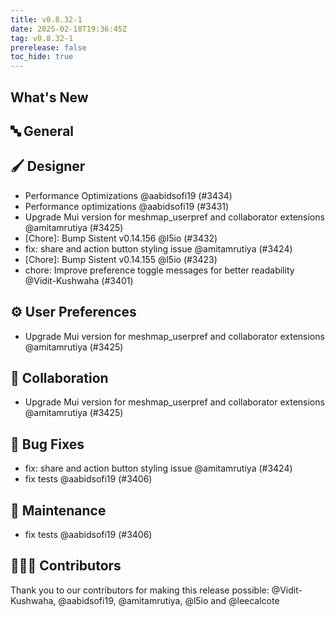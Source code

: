 ```yaml
---
title: v0.8.32-1
date: 2025-02-18T19:36:45Z
tag: v0.8.32-1
prerelease: false
toc_hide: true
---
```


## What's New
## 🔤 General
## 🖌️ Designer

- Performance Optimizations @aabidsofi19 (#3434)
- Performance optimizations @aabidsofi19 (#3431)
- Upgrade Mui version for meshmap\_userpref and collaborator extensions @amitamrutiya (#3425)
- [Chore]: Bump Sistent v0.14.156 @l5io (#3432)
- fix: share and action button styling issue @amitamrutiya (#3424)
- [Chore]: Bump Sistent v0.14.155 @l5io (#3423)
- chore: Improve preference toggle messages for better readability @Vidit-Kushwaha (#3401)

## ⚙️ User Preferences

- Upgrade Mui version for meshmap\_userpref and collaborator extensions @amitamrutiya (#3425)

## 🤼 Collaboration

- Upgrade Mui version for meshmap\_userpref and collaborator extensions @amitamrutiya (#3425)

## 🐛 Bug Fixes

- fix: share and action button styling issue @amitamrutiya (#3424)
- fix tests @aabidsofi19 (#3406)

## 🧰 Maintenance

- fix tests @aabidsofi19 (#3406)

## 👨🏽‍💻 Contributors

Thank you to our contributors for making this release possible:
@Vidit-Kushwaha, @aabidsofi19, @amitamrutiya, @l5io and @leecalcote

